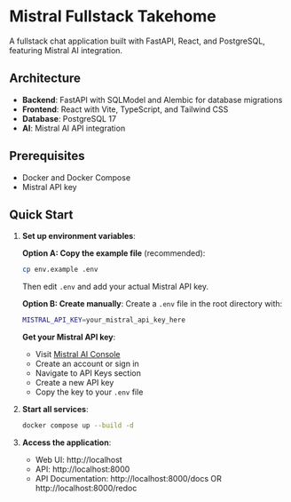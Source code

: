 # Mistral Fullstack Takehome

A fullstack chat application built with FastAPI, React, and PostgreSQL, featuring Mistral AI integration.

## Architecture

- **Backend**: FastAPI with SQLModel and Alembic for database migrations
- **Frontend**: React with Vite, TypeScript, and Tailwind CSS
- **Database**: PostgreSQL 17
- **AI**: Mistral AI API integration

## Prerequisites

- Docker and Docker Compose
- Mistral API key

## Quick Start

1. **Set up environment variables**:

   **Option A: Copy the example file** (recommended):

   ```bash
   cp env.example .env
   ```

   Then edit `.env` and add your actual Mistral API key.

   **Option B: Create manually**:
   Create a `.env` file in the root directory with:

   ```bash
   MISTRAL_API_KEY=your_mistral_api_key_here
   ```

   **Get your Mistral API key**:

   - Visit [Mistral AI Console](https://console.mistral.ai/)
   - Create an account or sign in
   - Navigate to API Keys section
   - Create a new API key
   - Copy the key to your `.env` file

2. **Start all services**:

   ```bash
   docker compose up --build -d
   ```

3. **Access the application**:
   - Web UI: http://localhost
   - API: http://localhost:8000
   - API Documentation: http://localhost:8000/docs OR http://localhost:8000/redoc
